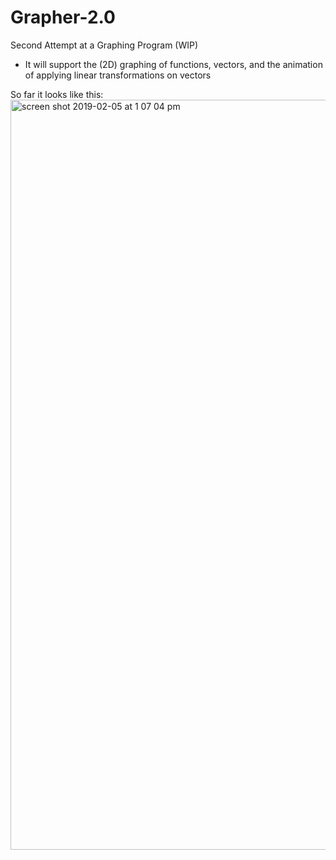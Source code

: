 # Grapher-2.0
Second Attempt at a Graphing Program (WIP)
- It will support the (2D) graphing of functions, vectors, and the animation of applying linear transformations on vectors 

So far it looks like this:
<img width="1200" alt="screen shot 2019-02-05 at 1 07 04 pm" src="https://user-images.githubusercontent.com/3473945/52294399-3d566600-2947-11e9-8c0f-879d8a76b0fa.png">
